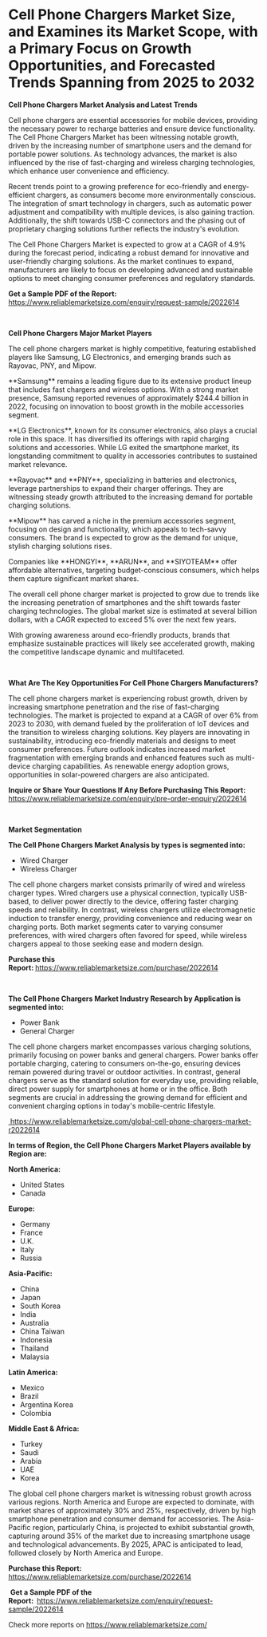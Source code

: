 <p><h1>Cell Phone Chargers Market Size, and Examines its Market Scope, with a Primary Focus on Growth Opportunities, and Forecasted Trends Spanning from 2025 to 2032</h1></p><p><strong>Cell Phone Chargers Market Analysis and Latest Trends</strong></p>
<p><p>Cell phone chargers are essential accessories for mobile devices, providing the necessary power to recharge batteries and ensure device functionality. The Cell Phone Chargers Market has been witnessing notable growth, driven by the increasing number of smartphone users and the demand for portable power solutions. As technology advances, the market is also influenced by the rise of fast-charging and wireless charging technologies, which enhance user convenience and efficiency.</p><p>Recent trends point to a growing preference for eco-friendly and energy-efficient chargers, as consumers become more environmentally conscious. The integration of smart technology in chargers, such as automatic power adjustment and compatibility with multiple devices, is also gaining traction. Additionally, the shift towards USB-C connectors and the phasing out of proprietary charging solutions further reflects the industry's evolution.</p><p>The Cell Phone Chargers Market is expected to grow at a CAGR of 4.9% during the forecast period, indicating a robust demand for innovative and user-friendly charging solutions. As the market continues to expand, manufacturers are likely to focus on developing advanced and sustainable options to meet changing consumer preferences and regulatory standards.</p></p>
<p><strong>Get a Sample PDF of the Report:&nbsp;</strong> <a href="https://www.reliablemarketsize.com/enquiry/request-sample/2022614?utm_campaign=2334&utm_medium=2&utm_source=Github&utm_content=ia&utm_term=06042025&utm_id=cell-phone-chargers">https://www.reliablemarketsize.com/enquiry/request-sample/2022614</a></p>
<p>&nbsp;</p>
<p><strong>Cell Phone Chargers Major Market Players</strong></p>
<p><p>The cell phone chargers market is highly competitive, featuring established players like Samsung, LG Electronics, and emerging brands such as Rayovac, PNY, and Mipow. </p><p>**Samsung** remains a leading figure due to its extensive product lineup that includes fast chargers and wireless options. With a strong market presence, Samsung reported revenues of approximately $244.4 billion in 2022, focusing on innovation to boost growth in the mobile accessories segment.</p><p>**LG Electronics**, known for its consumer electronics, also plays a crucial role in this space. It has diversified its offerings with rapid charging solutions and accessories. While LG exited the smartphone market, its longstanding commitment to quality in accessories contributes to sustained market relevance.</p><p>**Rayovac** and **PNY**, specializing in batteries and electronics, leverage partnerships to expand their charger offerings. They are witnessing steady growth attributed to the increasing demand for portable charging solutions. </p><p>**Mipow** has carved a niche in the premium accessories segment, focusing on design and functionality, which appeals to tech-savvy consumers. The brand is expected to grow as the demand for unique, stylish charging solutions rises.</p><p>Companies like **HONGYI**, **ARUN**, and **SIYOTEAM** offer affordable alternatives, targeting budget-conscious consumers, which helps them capture significant market shares.</p><p>The overall cell phone charger market is projected to grow due to trends like the increasing penetration of smartphones and the shift towards faster charging technologies. The global market size is estimated at several billion dollars, with a CAGR expected to exceed 5% over the next few years.</p><p>With growing awareness around eco-friendly products, brands that emphasize sustainable practices will likely see accelerated growth, making the competitive landscape dynamic and multifaceted.</p></p>
<p>&nbsp;</p>
<p><strong>What Are The Key Opportunities For Cell Phone Chargers Manufacturers?</strong></p>
<p><p>The cell phone chargers market is experiencing robust growth, driven by increasing smartphone penetration and the rise of fast-charging technologies. The market is projected to expand at a CAGR of over 6% from 2023 to 2030, with demand fueled by the proliferation of IoT devices and the transition to wireless charging solutions. Key players are innovating in sustainability, introducing eco-friendly materials and designs to meet consumer preferences. Future outlook indicates increased market fragmentation with emerging brands and enhanced features such as multi-device charging capabilities. As renewable energy adoption grows, opportunities in solar-powered chargers are also anticipated.</p></p>
<p><strong>Inquire or Share Your Questions If Any Before Purchasing This Report:</strong> <a href="https://www.reliablemarketsize.com/enquiry/pre-order-enquiry/2022614?utm_campaign=2334&utm_medium=2&utm_source=Github&utm_content=ia&utm_term=06042025&utm_id=cell-phone-chargers">https://www.reliablemarketsize.com/enquiry/pre-order-enquiry/2022614</a></p>
<p>&nbsp;</p>
<p><strong>Market Segmentation</strong></p>
<p><strong>The Cell Phone Chargers Market Analysis by types is segmented into:</strong></p>
<p><ul><li>Wired Charger</li><li>Wireless Charger</li></ul></p>
<p><p>The cell phone chargers market consists primarily of wired and wireless charger types. Wired chargers use a physical connection, typically USB-based, to deliver power directly to the device, offering faster charging speeds and reliability. In contrast, wireless chargers utilize electromagnetic induction to transfer energy, providing convenience and reducing wear on charging ports. Both market segments cater to varying consumer preferences, with wired chargers often favored for speed, while wireless chargers appeal to those seeking ease and modern design.</p></p>
<p><strong>Purchase this Report:&nbsp;</strong><a href="https://www.reliablemarketsize.com/purchase/2022614?utm_campaign=2334&utm_medium=2&utm_source=Github&utm_content=ia&utm_term=06042025&utm_id=cell-phone-chargers">https://www.reliablemarketsize.com/purchase/2022614</a></p>
<p>&nbsp;</p>
<p><strong>The Cell Phone Chargers Market Industry Research by Application is segmented into:</strong></p>
<p><ul><li>Power Bank</li><li>General Charger</li></ul></p>
<p><p>The cell phone chargers market encompasses various charging solutions, primarily focusing on power banks and general chargers. Power banks offer portable charging, catering to consumers on-the-go, ensuring devices remain powered during travel or outdoor activities. In contrast, general chargers serve as the standard solution for everyday use, providing reliable, direct power supply for smartphones at home or in the office. Both segments are crucial in addressing the growing demand for efficient and convenient charging options in today's mobile-centric lifestyle.</p></p>
<p><a href="https://www.reliablemarketsize.com/global-cell-phone-chargers-market-r2022614?utm_campaign=2334&utm_medium=2&utm_source=Github&utm_content=ia&utm_term=06042025&utm_id=cell-phone-chargers">&nbsp;https://www.reliablemarketsize.com/global-cell-phone-chargers-market-r2022614</a></p>
<p><strong>In terms of Region, the Cell Phone Chargers Market Players available by Region are:</strong></p>
<p>
    <p> <strong> North America: </strong>
        <ul>
            <li>United States</li>
            <li>Canada</li>
        </ul>
        </p> 
    <p> <strong> Europe: </strong>
        <ul>
            <li>Germany</li>
            <li>France</li>
            <li>U.K.</li>
            <li>Italy</li>
            <li>Russia</li>
        </ul>
        </p> 
    <p> <strong> Asia-Pacific: </strong>
        <ul>
            <li>China</li>
            <li>Japan</li>
            <li>South Korea</li>
            <li>India</li>
            <li>Australia</li>
            <li>China Taiwan</li>
            <li>Indonesia</li>
            <li>Thailand</li>
            <li>Malaysia</li>
        </ul>
        </p> 
    <p> <strong> Latin America: </strong>
        <ul>
            <li>Mexico</li>
            <li>Brazil</li>
            <li>Argentina Korea</li>
            <li>Colombia</li>
        </ul>
        </p> 
    <p> <strong> Middle East & Africa: </strong>
        <ul>
            <li>Turkey</li>
            <li>Saudi</li>
            <li>Arabia</li>
            <li>UAE</li>
            <li>Korea</li>
        </ul>
    </p>
    </p>
<p><p>The global cell phone chargers market is witnessing robust growth across various regions. North America and Europe are expected to dominate, with market shares of approximately 30% and 25%, respectively, driven by high smartphone penetration and consumer demand for accessories. The Asia-Pacific region, particularly China, is projected to exhibit substantial growth, capturing around 35% of the market due to increasing smartphone usage and technological advancements. By 2025, APAC is anticipated to lead, followed closely by North America and Europe.</p></p>
<p><strong>Purchase this Report: </strong><a href="https://www.reliablemarketsize.com/purchase/2022614?utm_campaign=2334&utm_medium=2&utm_source=Github&utm_content=ia&utm_term=06042025&utm_id=cell-phone-chargers">https://www.reliablemarketsize.com/purchase/2022614</a></p>
<p>&nbsp;<strong>Get a Sample PDF of the Report:&nbsp;&nbsp;</strong><a href="https://www.reliablemarketsize.com/enquiry/request-sample/2022614?utm_campaign=2334&utm_medium=2&utm_source=Github&utm_content=ia&utm_term=06042025&utm_id=cell-phone-chargers">https://www.reliablemarketsize.com/enquiry/request-sample/2022614</a></p>
<p><strong></strong></p>
<p>Check more reports on <a href="https://www.reliablemarketsize.com/?utm_campaign=2334&utm_medium=2&utm_source=Github&utm_content=ia&utm_term=06042025&utm_id=cell-phone-chargers">https://www.reliablemarketsize.com/</a></p>